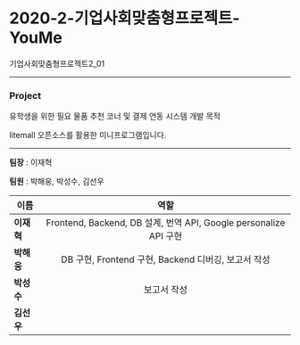 # 2020-2-기업사회맞춤형프로젝트-YouMe

기업사회맞춤형프로젝트2_01
***


### Project
유학생을 위한 필요 물품 추천 코너 및 결제 연동 시스템 개발 목적

litemall 오픈소스를 활용한 미니프로그램입니다.


***


**팀장** : 이재혁

**팀원** : 박해웅, 박성수, 김선우

|  <center>이름</center> |  <center>역할</center> |
|:--------|:--------:|
|**이재혁** | <center>Frontend, Backend, DB 설계, 번역 API, Google personalize API 구현</center> |
|**박해웅** | <center>DB 구현, Frontend 구현, Backend 디버깅, 보고서 작성</center> |
|**박성수** | <center>보고서 작성</center> |
|**김선우** | <center></center> |
